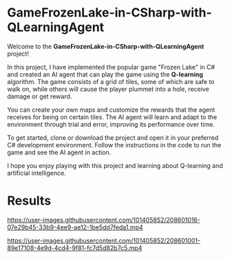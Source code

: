 # GameFrozenLake-in-CSharp-with-QLearningAgent

Welcome to the **GameFrozenLake-in-CSharp-with-QLearningAgent** project!

In this project, I have implemented the popular game "Frozen Lake" in C# and created an AI agent that can play the game using the **Q-learning** algorithm. The game consists of a grid of tiles, some of which are safe to walk on, while others will cause the player plummet into a hole, receive damage or get reward.

You can create your own maps and customize the rewards that the agent receives for being on certain tiles. The AI agent will learn and adapt to the environment through trial and error, improving its performance over time.

To get started, clone or download the project and open it in your preferred C# development environment. Follow the instructions in the code to run the game and see the AI agent in action.

I hope you enjoy playing with this project and learning about Q-learning and artificial intelligence.


# Results

https://user-images.githubusercontent.com/101405852/208601016-07e29b45-33b9-4ee9-ae12-1be5dd7feda1.mp4


https://user-images.githubusercontent.com/101405852/208601001-89e17108-4e9d-4cd4-9f81-fc7d5d82b7c5.mp4
